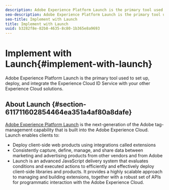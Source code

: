 ```yaml
---
description: Adobe Experience Platform Launch is the primary tool used to set up, deploy, and integrate the Experience Cloud ID Service with your other Experience Cloud solutions.
seo-description: Adobe Experience Platform Launch is the primary tool used to set up, deploy, and integrate the Experience Cloud ID Service with your other Experience Cloud solutions.
seo-title: Implement with Launch
title: Implement with Launch
uuid: b3282f8e-82b8-4635-8c80-1b365e8a9693
---
```


# Implement with Launch{#implement-with-launch}

Adobe Experience Platform Launch is the primary tool used to set up, deploy, and integrate the Experience Cloud ID Service with your other Experience Cloud solutions.

## About Launch {#section-611711602854464ea351a4af80a8dafe}

[Adobe Experience Platform Launch](https://docs.adobelaunch.com/) is the next-generation of the Adobe tag-management capability that is built into the Adobe Experience Cloud. Launch enables clients to:

* Deploy client-side web products using integrations called extensions 
* Consistently capture, define, manage, and share data between marketing and advertising products from other vendors and from Adobe 
* Launch is an advanced JavaScript delivery system that evaluates conditions and executed actions to efficiently and effectively deploy client-side libraries and products. It provides a highly scalable approach to managing and building extensions, together with a robust set of APIs for programmatic interaction with the Adobe Experience Cloud.

